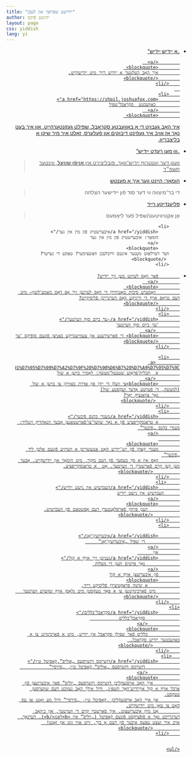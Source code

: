 ```yaml
---
title: "ייִדישע שפּראַך און לעבן"
author: יהושע פֿוקס 
layout: page 
css: yiddish
lang: yi
---
```


<div dir='rtl'>
     <ul>
         <li>
            <a href="/yiddish/אַ ייִדיש ייִדיש/">
                         „אַ ייִדיש ייִדיש“ 

            </a>  
            <blockquote> 
            איך האָב העלטער אַ ייִדיש רײַך מיט ייִדישקײט.
            </blockquote>
        </li>
      
        <li>
            <a href="https://shpil.joshuafox.com">
             באַװעבטע  סקראַבל־שפּיל
            </a>  
            <blockquote> 
איך האָב געבױט די אָ באַװעבטע סקראַבל. שפּילט געזונטערהײט, און איך בעט נאָר אַז אױב איר געפֿינט דיבוקים און פֿעלערס, זאָלט איר מיר שיקן אַ בליצבריװ.
            </blockquote>
        </li>
        <li> 
            „װוּ מען רעדט ייִדיש“ 
         <blockquote>
                 װעגן דער יוגנטרוף ייִדיש־װאָך. פּובליצירט אין
                <strong>אױפֿן שװעל</strong>,
                װינטער תּשפּ״ד
         </blockquote>
        </li>
        <li><a href="/yiddish/הײַנט װער איך אַ מענטש/">
            הומאָר: הײַנט װער איך אַ מענטש
            </a>  
            <blockquote> די בר־מיצווה ווי דער סוד פֿון ייִדישער הצלחה
            </blockquote>
        </li>
        <li><a href="/yiddish/פֿליִענדיקע רײד/">
            פּליִענדיקע רײד
            </a>  
            <blockquote>
            אַן אַקטיװיטעט/שפּיל פֿער ליאַמעס
            </blockquote>
        </li>

        <li>
            <a href="/yiddish/איבערשטײַג פֿון מין אין גער/">
            הומאָר: איבערשטײַג פֿון מין אין גער
            </a>  
            <blockquote> 
        װער דערלאָזט מענער אינעם װײַבלעכן װאַשצימער? טאַקע די גערער?
         </blockquote>
        </li>
  <li>
            <a href="/yiddish/%D7%A4%D6%BF%D7%90%D6%B7%D7%A8%20%D7%B0%D7%90%D6%B8%D7%A1%20%D7%9C%D7%A2%D7%A8%D7%A0%D7%98%20%D7%9E%D7%A2%D7%9F%20%D7%96%D7%99%D7%9A%20%D7%99%D7%99%D6%B4%D7%93%D7%99%D7%A9%3F/">
 
            פֿאַר װאָס לערנט מען זיך ייִדיש?
            </a>  
            <blockquote> 
             װאָסערע סיבות מאָטיװירן די װאָס לערנען זיך אָפּ דאָס מאַמע־לשון— מיט דעם טראָפּ אױף די װײניקע װאָס דערגרײכן פֿליסיקײט?
            </blockquote>
        </li>
        <li>
            <a href="/yiddish/-ער בײַם סוף װערטער/">
            ־ער בײַם סוף װערטער
             </a>  
            <blockquote> די פֿאַרשידענע און צעמישנדיקע באַניצן פֿונעם סופֿיקס ־ער
            </blockquote>
        </li>
    
        <li>
             <a href="/yiddish/%D7%9C%D7%90%D6%B8%D7%9E%D7%99%D7%A8%20%D7%91%D7%95%D7%99%D7%A2%D7%9F%20%D7%90%D6%B7%20%D7%A9%D7%95%D7%9C/">
            אַ  תּכלית־פּּראָזע שטעטל־מעשׂה: לאָמיר בויען אַ שול
             </a>  
            <blockquote>צי וועלן די ייִדן פּון אַדרת באַווײַזן צו בויען אַ שול (למעשׂה, די פֿערטע אָדער זעקסטע שול)
            נאָך צוואַנציק יאָר?
             </blockquote>
        </li>
        <li>
            <a href="/yiddish/מענדי כּהנס פֿיבער/">
            אַ טראַנסקריפּציע פֿון אַ גאָר שװער־צו־פֿאַרשטאַנען אָבער הנאהדיק זינגליד: מענדי כּהנס „פֿיבער“ 
            </a>
            
            <blockquote>
            מענדי קאַהן פֿון יונג־ייִדיש האָט אַנגעשריבן אַ װערזיע פֿונעם אַלטן ליד „פֿיבער“ 
            װאָס איז אַ סך בעסער פֿון דעם מקור, מיט הומאָר און ייִדישקייט. אָבער מען קען קױם פֿאַרשטײן די װערטער. אָט  אַ טראַנסקריפּציע.
              </blockquote>
        </li>
         <li>
            <a href="/yiddish/העברעיִש איז נישט ייִדיש/">
          העברעיִש איז נישט ייִדיש
            </a>
            <blockquote>
                װעגן פּרוּװן פֿאַרפּלאָנטערן דעם אָפּשטאַם פֿון העברעיִש.
              </blockquote>
        </li>
        <li>
 
            <a href="/yiddish/איבערזעץ־יאָג/">
                 די שפּיל „איבערזעץ־יאָג“     
            </a>
            און      
            <a href="/yiddish/געניטן זיך אױף אַ קול/">
                 נאָך פּרטים װעגן די מעלות 
            </a>
            פֿון איבערזעצן אױף אַ קול
            <blockquote>
                אַ שיטה פּראַקטיצירן פֿליסיקע רײד,
             מיט פֿאַרבינדונגען צו אַ פּאָר טעקסטן מיט גלאָסן אױף שװערע װערטער             
            </blockquote>
        </li>
    <li>
            <a href="/yiddish/סקראַבל־כּללים/">
                 סקראַבל־כּללים           
                </a>
            <blockquote>
                כּללים פֿאַר שפּילן סקראַבל אין ייִדיש, מיט אַ פֿאַרבינדונג צו אַ באַװעבטער ייִדיש סקראַבל. 
              </blockquote>
        </li>
       <li>
            <a href="/yiddish/דזשײמס דזשױסעס „אוליס“,קאַפּיטל ט״ו/">
                 דזשײמס דזשױסעס „אוליס“,קאַפּיטל ט״ו, „סירסײ“           
                </a>
            <blockquote>
              איך האָב אױסגעקליבן דזשײמס דזשױסעס „יוליס“ פֿאַר איבערזעצן פֿון אַרבל אױף אַ קןל איןייִדיש־װאָך תשפּ״ג, װײַל אילך האָב געזוכט דעם שװערסטן טעקסט.
            און איך האָב אױסגעקליבן ,קאַפּיטל ט״ו, „סירסײ“ װײַל מע זאָגט אַז עס האָט צו טאָן מיט ייִדישקײט.
            אָט מײַן איבערזעצונג. איך פֿאַרשטײ קױם די װערטער, און כ׳האָב דערגרײכט נאָר אַ פֿופֿציקסט פֿונעם קאַפּיטל („יוליס“ איז <b>לאַנג</b>). דערנאָך, אױב איר זעצט עפּעס איבער פֿון דעם אָ בוך, זײַט אַזױ גוט און זאָגט!  
              </blockquote>
        </li>


    </ul>

</div>
